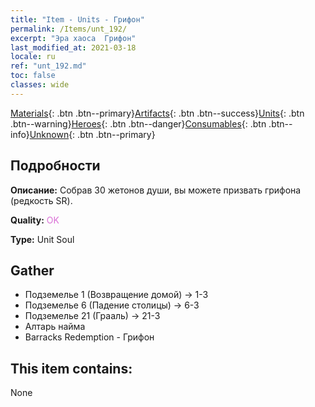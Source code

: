 ```yaml
---
title: "Item - Units - Грифон"
permalink: /Items/unt_192/
excerpt: "Эра хаоса  Грифон"
last_modified_at: 2021-03-18
locale: ru
ref: "unt_192.md"
toc: false
classes: wide
---
```

 [Materials](/ru/Items/){: .btn .btn--primary}[Artifacts](/ru/Items/Artifacts/){: .btn .btn--success}[Units](/ru/Items/Units/){: .btn .btn--warning}[Heroes](/ru/Items/Heroes/){: .btn .btn--danger}[Consumables](/ru/Items/Consumables/){: .btn .btn--info}[Unknown](/ru/Items/Unknown/){: .btn .btn--primary}

## Подробности
 **Описание:** Собрав 30 жетонов души, вы можете призвать грифона (редкость SR).

 **Quality:** <span style="color: #DA70D6">OK</span>

 **Type:** Unit Soul

## Gather

*    Подземелье 1 (Возвращение домой) -> 1-3 
*    Подземелье 6 (Падение столицы) -> 6-3 
*    Подземелье 21 (Грааль) -> 21-3 
*    Алтарь найма 
*    Barracks Redemption - Грифон 

## This item contains:

  None

